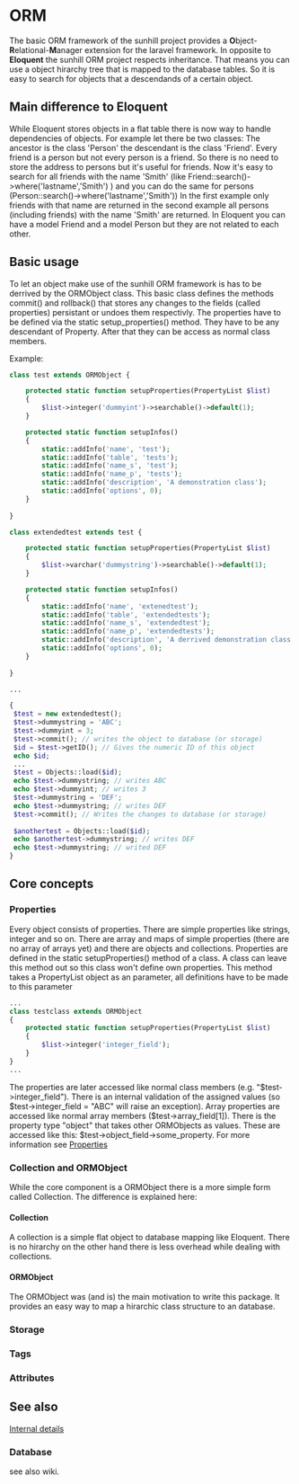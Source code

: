 # ORM
The basic ORM framework of the sunhill project provides a <b>O</b>bject-<b>R</b>elational-<b>M</b>anager extension for the laravel framework. In opposite to <b>Eloquent</b> the sunhill ORM project respects inheritance.
That means you can use a object hirarchy tree that is mapped to the database tables. So it is easy to search for objects that a descendands of a certain object. 

## Main difference to Eloquent
While Eloquent stores objects in a flat table there is now way to handle dependencies of objects. For example let there be two classes: The ancestor is the class 'Person' the descendant is the class 'Friend'. Every friend is a person but not every person is a friend. So there is no need to store the address to persons but it's useful for friends. Now it's easy to search for all friends with the name 'Smith' (like Friend::search()->where('lastname','Smith') ) and you can do the same for persons (Person::search()->where('lastname','Smith')) In the first example only friends with that name are returned in the second example all persons (including friends) with the name 'Smith' are returned. In Eloquent you can have a model Friend and a model Person but they are not related to each other. 

## Basic usage
To let an object make use of the sunhill ORM framework is has to be derrived by the ORMObject class. This basic class defines the methods commit() and rollback() that stores any changes to the fields (called properties) persistant or undoes them respectivly. The properties have to be defined via the static setup_properties() method. They have to be any descendant of Property. After that they can be access as normal class members.

Example:
```php
class test extends ORMObject {

    protected static function setupProperties(PropertyList $list)
    {
		$list->integer('dummyint')->searchable()->default(1);
	}

	protected static function setupInfos()
	{
	    static::addInfo('name', 'test');
	    static::addInfo('table', 'tests');
	    static::addInfo('name_s', 'test');
	    static::addInfo('name_p', 'tests');
	    static::addInfo('description', 'A demonstration class');
	    static::addInfo('options', 0);
	}
   
}

class extendedtest extends test {

    protected static function setupProperties(PropertyList $list)
    {
		$list->varchar('dummystring')->searchable()->default(1);
	}

	protected static function setupInfos()
	{
	    static::addInfo('name', 'extenedtest');
	    static::addInfo('table', 'extendedtests');
	    static::addInfo('name_s', 'extendedtest');
	    static::addInfo('name_p', 'extendedtests');
	    static::addInfo('description', 'A derrived demonstration class');
	    static::addInfo('options', 0);
	}
   
}

...

{
 $test = new extendedtest();
 $test->dummystring = 'ABC';
 $test->dummyint = 3;
 $test->commit(); // writes the object to database (or storage)
 $id = $test->getID(); // Gives the numeric ID of this object
 echo $id;
 ...
 $test = Objects::load($id);
 echo $test->dummystring; // writes ABC
 echo $test->dummyint; // writes 3
 $test->dummystring = 'DEF';
 echo $test->dummystring; // writes DEF
 $test->commit(); // Writes the changes to database (or storage)
 
 $anothertest = Objects::load($id);
 echo $anothertest->dummystring; // writes DEF
 echo $test->dummystring; // writed DEF
}

```

## Core concepts
### Properties
Every object consists of properties. There are simple properties like strings, integer and so on. There are array and maps of simple properties (there are no array of arrays yet) and there are objects and collections. Properties are defined in the static setupProperties() method of a class. A class can leave this method out so this class won't define own properties. This method takes a PropertyList object as an parameter, all definitions have to be made to this parameter
```php
...
class testclass extends ORMObject 
{
	protected static function setupProperties(PropertyList $list)
	{
		$list->integer('integer_field');
	}
}
...

```
The properties are later accessed like normal class members (e.g. "$test->integer_field"). There is an internal validation of the assigned values (so $test->integer_field = "ABC" will raise an exception). Array properties are accessed like normal array members ($test->array_field[1]). There is the property type "object" that takes other ORMObjects as values. These are accessed like this: $test->object_field->some_property. For more information see [Properties](doc/properties.md)

### Collection and ORMObject
While the core component is a ORMObject there is a more simple form called Collection. The difference is explained here:

#### Collection
A collection is a simple flat object to database mapping like Eloquent. There is no hirarchy on the other hand there is less overhead while dealing with collections. 

#### ORMObject
The ORMObject was (and is) the main motivation to write this package. It provides an easy way to map a hirarchic class structure to an database.

### Storage

### Tags

### Attributes

## See also
[Internal details](doc/internal.md)

### Database
see also wiki.
